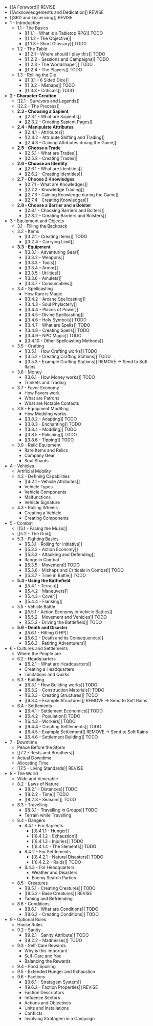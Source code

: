 * [[A Foreword]] REVISE
* [[Acknowledgements and Dedication]] REVISE
* [[SRD and Liscencing]] REVISE
* 1 - Introduction
	* 1.1 - The Basics
		* [[1.1.1 - What is a Tabletop RPG]] TODO
		* [[1.1.2 - The Objective]]
		* [[1.1.3 - Short Glossary]] TODO
	* 1.2 - The Table
		* [[1.2.1 - Where should I play this]] TODO
		* [[1.2.2 - Sessions and Campaigns]] TODO
		* [[1.2.3 - The Worldshaper]] TODO
		* [[1.2.4 - The Players]] TODO
	* 1.3 - Rolling the Die
		* [[1.3.1 - 6 Sided Dice]]
		* [[1.3.2 - Mishaps]] TODO
		* [[1.3.3 - Criticals]] TODO
* **2 - Character Creation**
	* [[2.1 - Survivors and Legends]]
	* [[2.2 - The Process]]
	* **2.3 - Choosing a Sapient**
		* [[2.3.1 - What are Sapients]]
		* [[2.3.2 - Creating Sapient Pages]]
	* **2.4 - Manipulate Attributes**
		* [[2.4.1 - Attributes]]
		* [[2.4.2 - Attribute Shifting and Trading]]
		* [[2.4.3 - Gaining Attributes during the Game]]
	* **2.5 - Choose a Trade**
		* [[2.5.1 - What are Trades]]
		* [[2.5.2 - Creating Trades]]
	* **2.6 - Choose an Identity**
		* [[2.6.1 - What are Identities]]
		* [[2.6.2 - Creating Identities]]
	* **2.7 - Choose 2 Knowledges**
		* [[2.7.1 - What are Knowledges]]
		* [[2.7.2 - Knowledge Trading]]
		* [[2.7.3 - Gaining Knowledge during the Game]]
		* [[2.7.4 - Creating Knowledges]]
	* **2.8 - Choose a Barrier and a Bolster**
		* [[2.8.1 - Choosing Barriers and Bolters]]
		* [[2.8.2 - Creating Barriers and Bolsters]]
* 3 - Equipment and Objects
	* 3.1 - Filling the Backpack
	* 3.2 - Items
		* [[3.2.1 - Creating Items]] TODO
		* [[3.2.4 - Carrying Limit]]
	* **3.3 - Equipment**
		* [[3.3.1 - Adventuring Gear]]
		* [[3.3.2 - Weapons]]
		* [[3.3.3 - Tools]]
		* [[3.3.4 - Armor]]
		* [[3.3.5 - Utilities]]
		* [[3.3.6 - Amulets]]
		* [[3.3.7 - Consumables]]
	* 3.4 - Spellcasting
		* How Rare is Magic
		* [[3.4.2 - Arcane Spellcasting]]
		* [[3.4.3 - Soul Phylactery]]
		* [[3.4.4 - Places of Power]]
		* [[3.4.5 - Divine Spellcasting]]
		* [[3.4.6 - Holy Symbols]] TODO
		* [[3.4.7 - What are Spells]] TODO
		* [[3.4.8 - Creating Spells]] TODO
		* [[3.4.9 - NPC Magic]] TODO
		* [[3.4.10 - Other Spellcasting Methods]]
	* 3.5 - Crafting
		* [[3.5.1 - How Crafting works]] TODO
		* [[3.5.2 - Creating Crafting Stations]] TODO
		* [[3.5.3 - Example Crafting Stations]] REMOVE -> Send to Soft Rains
	* 3.6 - Money
		* [[3.6.1 - How Money works]] TODO
		* Trinkets and Trading
	* 3.7 - Favor Economy
		* How Favors work
		* What are Patrons
		* What are Notable Contacts
	* 3.8 - Equipment Modifing
		* How Modding works
		* [[3.8.2 - Adapting]] TODO
		* [[3.8.3 - Enchanting]] TODO
		* [[3.8.4 - Modding]] TODO
		* [[3.8.5 - Polishing]] TODO
		* [[3.8.6 - Tipping]] TODO
	* 3.9 - Relic Equipment
		* Rare Items and Relics
		* Company Gear
		* Soul Shards
* 4 - Vehicles
	* Artificial Mobility
	* 4.2 - Defining Capabilities
		* [[4.2.1 - Vehicle Attributes]]
		* Vehicle Types
		* Vehicle Components
		* Malfunctions
		* Vehicle Signature
	* 4.3 - Rolling Wheels
		* Creating a Vehicle
		* Creating Components
* 5 - Combat
	* [[5.1 - Facing the Music]]
	* [[5.2 - The Grid]]
	* 5.3 - Fighting Basics
		* [[5.3.1 - Rolling for Initiative]]
		* [[5.3.2 - Action Economy]]
		* [[5.3.3 - Attacking and Defending]]
		* Range in Combat
		* [[5.3.5 - Movement]] TODO
		* [[5.3.6 - Mishaps and Criticals in Combat]] TODO
		* [[5.3.7 - Time in Battle]] TODO
	* **5.4 - Using the Battlefield**
		* [[5.4.1 - Terrain]]
		* [[5.4.2 - Maneuvers]]
		* [[5.4.3 - Cover]]
		* [[5.4.4 - Flanking]]
	* 5.5 - Vehicle Battle
		* [[5.5.1 - Action Economy in Vehicle Battles]]
		* [[5.5.2 - Movement and Vehicles]] TODO
		* [[5.5.3 - Driving the Battlefield]] TODO
	* **5.6 - Death and Disaster**
		* [[5.6.1 - Hitting 0 HP]]
		* [[5.6.2 - Death and its Consequences]]
		* [[5.6.3 - Retiring Adventurers]]
*  6 - Cultures and Settlements
	* Where the People are
	* 6.2 - Headquarters
		* [[6.2.1 - What are Headquarters]]
		* Creating a Headquarters
		* Limitations and Quirks
	* 6.3 - Building
		* [[6.3.1 - How Building works]] TODO
		* [[6.3.2 - Construction Materials]] TODO
		* [[6.3.3 - Creating Structures]] TODO
		* [[6.3.4 - Example Structures]] REMOVE -> Send to Soft Rains
	* 6.4 - Settlements
		* [[6.4.1 - Settlement Economics]] TODO
		* [[6.4.2 - Population]] TODO
		* [[6.4.3 - Workers]] TODO
		* [[6.4.4 - Creating Settlements]] TODO
		* [[6.4.5 - Example Settlement]] REMOVE -> Send to Soft Rains
		* [[6.4.6 - Settlement Building]] TODO
* 7 - Downtime
	* Peace Before the Storm
	* [[7.2 - Rests and Breathers]]
	* Actual Downtime
	* Allocating Time
	* [[7.5 - Living Standards]] REVISE
* 8 - The World
	* Wide and Venerable
	* 8.2 - Laws of Nature
		* [[8.2.1 - Distances]] TODO
		* [[8.2.2 - Time]] TODO
		* [[8.2.3 - Seasons]] TODO
	* 8.3 - Travelling
		* [[8.3.1 - Travelling in Groups]] TODO
		* Terrain while Travelling
	* 8.4 - Dangers
		* 8.4.1 - For Sapients
			* [[8.4.1.1 - Hunger]]
			* [[8.4.1.2 - Exhaustion]]
			* [[8.4.1.3 - Injuries]] TODO
			* [[8.4.1.4 - The Elements]] TODO
		* 8.4.2 - For Settlements
			* [[8.4.2.1 - Natural Disasters]] TODO
			* [[8.4.2.2 - Raids]] TODO
		* 8.4.3 - For Headquarters
			* Weather and Disasters
			* Enemy Search Parties
	* 8.5 - Creatures
		* [[8.5.1 - Creating Creatures]] TODO
		* [[8.5.2 - Base Creatures]] REVISE
		* Taming and Befriending
	* 8.6 - Conditions
		* [[8.6.1 - What are Conditions]] TODO
		* [[8.6.2 - Creating Conditions]] TODO
* 9 - Optional Rules
	* House Rules
	* 9.2 - Sanity
		* [[9.2.1 - Sanity Attribute]] TODO
		* [[9.2.2 - Madnesses]] TODO
	* 9.3 - Self-Care Rewards
		* Why is this important
		* Self-Care and You
		* Balancing the Rewards
	* 9.4 - Food Spoiling
	* 9.5 - Extended Hunger and Exhaustion
	* 9.6 - Factions
		* [[9.6.1 - Stratagem System]]
		* [[9.6.2 - Faction Properties]] REVISE
		* Faction Descriptors
		* Influence Sectors
		* Actions and Objectives
		* Units and Installations
		* Conflicts
		* Involving Stratagem in a Campaign